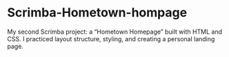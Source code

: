 # Scrimba-Hometown-hompage
My second Scrimba project: a “Hometown Homepage” built with HTML and CSS. I practiced layout structure, styling, and creating a personal landing page.
